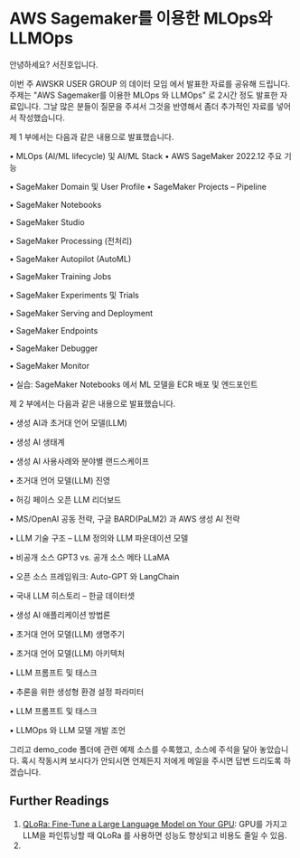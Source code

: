 # AWS Sagemaker를 이용한 MLOps와 LLMOps

안녕하세요? 서진호입니다. 

이번 주 AWSKR USER GROUP 의 데이터 모임 에서 발표한 자료를 공유해 드립니다.
주제는 "AWS Sagemaker를 이용한 MLOps 와 LLMOps" 로 2시간 정도 발표한 자료입니다.
그날 많은 분들이 질문을 주셔서 그것을 반영해서 좀더 추가적인 자료를 넣어서 작성했습니다.

제 1 부에서는 다음과 같은 내용으로 발표했습니다.

<p> • MLOps (AI/ML lifecycle) 및 AI/ML Stack • AWS SageMaker 2022.12 주요 기능 </p>
<p> • SageMaker Domain 및 User Profile • SageMaker Projects – Pipeline </p>
<p> • SageMaker Notebooks </p>
<p> • SageMaker Studio </p>
<p> • SageMaker Processing (전처리) </p>
<p> • SageMaker Autopilot (AutoML) </p>
<p> • SageMaker Training Jobs </p>
<p> • SageMaker Experiments 및 Trials </p>
<p> • SageMaker Serving and Deployment 
<p> • SageMaker Endpoints </p>
<p> • SageMaker Debugger </p>
<p> • SageMaker Monitor </p>
<p> • 실습: SageMaker Notebooks 에서 ML 모델을 ECR 배포 및 엔드포인트 </p>


제 2 부에서는 다음과 같은 내용으로 발표했습니다.

<p> • 생성 AI과 초거대 언어 모델(LLM) </p>
<p> • 생성 AI 생태계 </p>
<p> • 생성 AI 사용사례와 분야별 랜드스케이프 </p>
<p> • 초거대 언어 모델(LLM) 진영 </p>
<p> • 허깅 페이스 오픈 LLM 리더보드 </p>
<p> • MS/OpenAI 공동 전략, 구글 BARD(PaLM2) 과 AWS 생성 AI 전략 </p> 
<p> • LLM 기술 구조 – LLM 정의와 LLM 파운데이션 모델 </p>
<p> • 비공개 소스 GPT3 vs. 공개 소스 메타 LLaMA </p>
<p> • 오픈 소스 프레임워크: Auto-GPT 와 LangChain </p>
<p> • 국내 LLM 히스토리 – 한글 데이터셋 </p>
<p> • 생성 AI 애플리케이션 방법론 </p>
<p> • 초거대 언어 모델(LLM) 생명주기 </p>
<p> • 초거대 언어 모델(LLM) 아키텍처 </p>
<p> • LLM 프롬프트 및 태스크 </p>
<p> • 추론을 위한 생성형 환경 설정 파라미터 </p>
<p> • LLM 프롬프트 및 태스크 </p>
<p> • LLMOps 와 LLM 모델 개발 조언 </p>

그리고 demo_code 폴더에 관련 예제 소스를 수록했고, 소스에 주석을 달아 놓았습니다. 
혹시 작동시켜 보시다가 안되시면 언제든지 저에게 메일을 주시면 답변 드리도록 하겠습니다.

## Further Readings ##

1. [QLoRa: Fine-Tune a Large Language Model on Your GPU](https://towardsdatascience.com/qlora-fine-tune-a-large-language-model-on-your-gpu-27bed5a03e2b): GPU를 가지고 LLM을 파인튜닝할 때 QLoRa 를 사용하면 성능도 향상되고 비용도 줄일 수 있음. 
2. 
